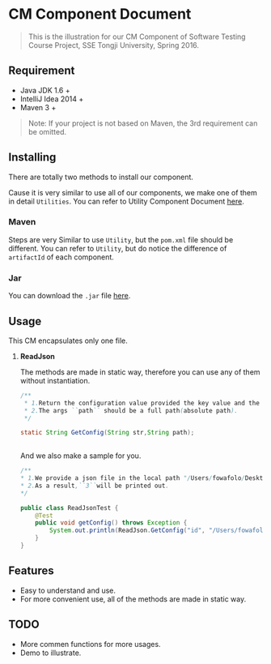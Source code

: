 # CM Component Document

> This is the illustration for our CM Component of Software Testing Course Project, SSE Tongji University, Spring 2016.

## Requirement

* Java JDK 1.6 +
* IntelliJ Idea 2014 +
* Maven 3 +

> Note: If your project is not based on Maven, the 3rd requirement can be omitted.

## Installing

There are totally two methods to install our component.

Cause it is very similar to use all of our components, we make one of them in detail `Utilities`. You can refer to Utility Component Document [here](https://github.com/anzhehong/Software-Reuse/blob/master/Components/Utilities/Utilities%20Component%20Document.md).

### Maven

Steps are very Similar to use `Utility`, but the `pom.xml` file should be different. You can refer to `Utility`, but do notice the difference of `artifactId` of each component.

### Jar

You can download the `.jar` file [here](http://7xsf2g.com1.z0.glb.clouddn.com/jar_version0410_CM-1.0-SNAPSHOT.jar).

## Usage

This CM encapsulates only one file.

1. **ReadJson**
	
	The methods are made in static way, therefore you can use any of them without instantiation.
	
	```java
	/**
     * 1.Return the configuration value provided the key value and the path of the config file.
     * 2.The args ``path`` should be a full path(absolute path).
     */
    
    static String GetConfig(String str,String path);
  
	```
	
	And we also make a sample for you.
	```java
	/**
	* 1.We provide a json file in the local path "/Users/fowafolo/Desktop/test.json",and it contains ``{"id":"3"}''.
	* 2.As a result,``3``will be printed out.
	*/
	
	public class ReadJsonTest {
	    @Test
	    public void getConfig() throws Exception {
	        System.out.println(ReadJson.GetConfig("id", "/Users/fowafolo/Desktop/test.json"));
	    }
	}
	```





## Features

* Easy to understand and use.
* For more convenient use, all of the methods are made in static way.

## TODO

* More commen functions for more usages.
* Demo to illustrate.
